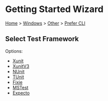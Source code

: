 <!--
GENERATED FILE - DO NOT EDIT
This file was generated by [MarkdownSnippets](https://github.com/SimonCropp/MarkdownSnippets).
Source File: /docs/mdsource/wiz/Windows_Other_Cli.source.md
To change this file edit the source file and then run MarkdownSnippets.
-->

# Getting Started Wizard

[Home](/docs/wiz/readme.md) > [Windows](Windows.md) > [Other](Windows_Other.md) > [Prefer CLI](Windows_Other_Cli.md)

## Select Test Framework

Options:
 * [Xunit](Windows_Other_Cli_Xunit.md)
 * [XunitV3](Windows_Other_Cli_XunitV3.md)
 * [NUnit](Windows_Other_Cli_NUnit.md)
 * [TUnit](Windows_Other_Cli_TUnit.md)
 * [Fixie](Windows_Other_Cli_Fixie.md)
 * [MSTest](Windows_Other_Cli_MSTest.md)
 * [Expecto](Windows_Other_Cli_Expecto.md)
